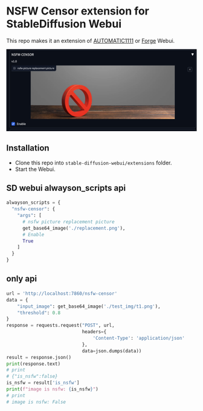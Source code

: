 # NSFW Censor extension for StableDiffusion Webui

This repo makes it an extension of [AUTOMATIC1111](https://github.com/AUTOMATIC1111/stable-diffusion-webui/) or [Forge](https://github.com/lllyasviel/stable-diffusion-webui-forge) Webui.

![Preview](.github/preview.png)

## Installation

-   Clone this repo into `stable-diffusion-webui/extensions` folder.
-   Start the Webui.

## SD webui alwayson_scripts api

```python
alwayson_scripts = {
  "nsfw-censor": {
    "args": [
      # nsfw picture replacement picture
      get_base64_image('./replacement.png'),
      # Enable
      True
    ]
  }
}
```

## only api

```python
url = 'http://localhost:7860/nsfw-censor'
data = {
    "input_image": get_base64_image('./test_img/t1.png'),
    "threshold": 0.8
}
response = requests.request("POST", url,
                            headers={
                                'Content-Type': 'application/json'
                            },
                            data=json.dumps(data))
result = response.json()
print(response.text)
# print
# {"is_nsfw":false}
is_nsfw = result['is_nsfw']
print(f"image is nsfw: {is_nsfw}")
# print
# image is nsfw: False
```

